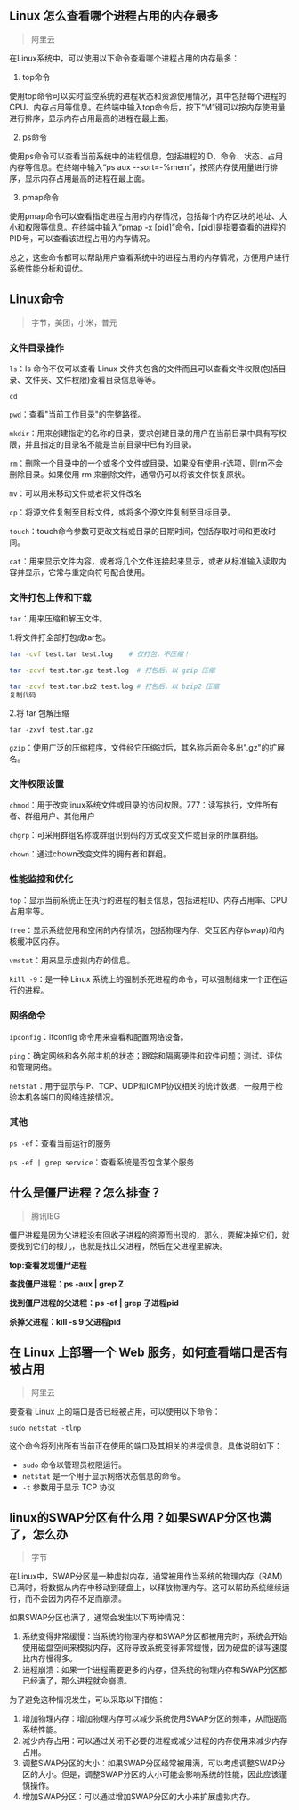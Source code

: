 ## Linux 怎么查看哪个进程占用的内存最多

> 阿里云

在Linux系统中，可以使用以下命令查看哪个进程占用的内存最多：

1. top命令

使用top命令可以实时监控系统的进程状态和资源使用情况，其中包括每个进程的CPU、内存占用等信息。在终端中输入top命令后，按下“M”键可以按内存使用量进行排序，显示内存占用最高的进程在最上面。

2. ps命令

使用ps命令可以查看当前系统中的进程信息，包括进程的ID、命令、状态、占用内存等信息。在终端中输入“ps aux --sort=-%mem”，按照内存使用量进行排序，显示内存占用最高的进程在最上面。

3. pmap命令

使用pmap命令可以查看指定进程占用的内存情况，包括每个内存区块的地址、大小和权限等信息。在终端中输入“pmap -x [pid]”命令，[pid]是指要查看的进程的PID号，可以查看该进程占用的内存情况。

总之，这些命令都可以帮助用户查看系统中的进程占用的内存情况，方便用户进行系统性能分析和调优。

## Linux命令

> 字节，美团，小米，普元

### 文件目录操作

`ls`：ls 命令不仅可以查看 Linux 文件夹包含的文件而且可以查看文件权限(包括目录、文件夹、文件权限)查看目录信息等等。

`cd`

`pwd`：查看"当前工作目录"的完整路径。

`mkdir`：用来创建指定的名称的目录，要求创建目录的用户在当前目录中具有写权限，并且指定的目录名不能是当前目录中已有的目录。

`rm`：删除一个目录中的一个或多个文件或目录，如果没有使用-r选项，则rm不会删除目录。如果使用 rm 来删除文件，通常仍可以将该文件恢复原状。

`mv`：可以用来移动文件或者将文件改名

`cp`：将源文件复制至目标文件，或将多个源文件复制至目标目录。

`touch`：touch命令参数可更改文档或目录的日期时间，包括存取时间和更改时间。

`cat`：用来显示文件内容，或者将几个文件连接起来显示，或者从标准输入读取内容并显示，它常与重定向符号配合使用。

### 文件打包上传和下载

`tar`：用来压缩和解压文件。

1.将文件打全部打包成tar包。

```bash
tar -cvf test.tar test.log    # 仅打包，不压缩！ 

tar -zcvf test.tar.gz test.log  # 打包后，以 gzip 压缩 

tar -zcvf test.tar.bz2 test.log # 打包后，以 bzip2 压缩
复制代码
```

2.将 tar 包解压缩

```
tar -zxvf test.tar.gz
```

`gzip`：使用广泛的压缩程序，文件经它压缩过后，其名称后面会多出".gz"的扩展名。

### 文件权限设置

`chmod`：用于改变linux系统文件或目录的访问权限。777：读写执行，文件所有者、群组用户、其他用户

`chgrp`：可采用群组名称或群组识别码的方式改变文件或目录的所属群组。

`chown`：通过chown改变文件的拥有者和群组。

### 性能监控和优化

`top`：显示当前系统正在执行的进程的相关信息，包括进程ID、内存占用率、CPU占用率等。

`free`：显示系统使用和空闲的内存情况，包括物理内存、交互区内存(swap)和内核缓冲区内存。

`vmstat`：用来显示虚拟内存的信息。

`kill -9`：是一种 Linux 系统上的强制杀死进程的命令，可以强制结束一个正在运行的进程。

### 网络命令

`ipconfig`：ifconfig 命令用来查看和配置网络设备。

`ping`：确定网络和各外部主机的状态；跟踪和隔离硬件和软件问题；测试、评估和管理网络。

`netstat`：用于显示与IP、TCP、UDP和ICMP协议相关的统计数据，一般用于检验本机各端口的网络连接情况。

### 其他

`ps -ef`：查看当前运行的服务

`ps -ef | grep service`：查看系统是否包含某个服务

## 什么是僵尸进程？怎么排查？

> 腾讯IEG

僵尸进程是因为父进程没有回收子进程的资源而出现的，那么，要解决掉它们，就要找到它们的根儿，也就是找出父进程，然后在父进程里解决。

**top:查看发现僵尸进程**

**查找僵尸进程：ps -aux | grep Z**

**找到僵尸进程的父进程：ps -ef | grep 子进程pid**

**杀掉父进程：kill -s 9 父进程pid**

## 在 Linux 上部署一个 Web 服务，如何查看端口是否有被占用

> 阿里云

要查看 Linux 上的端口是否已经被占用，可以使用以下命令：

```shell
sudo netstat -tlnp
```

这个命令将列出所有当前正在使用的端口及其相关的进程信息。具体说明如下：

- `sudo` 命令以管理员权限运行。
- `netstat` 是一个用于显示网络状态信息的命令。
- `-t` 参数用于显示 TCP 协议

## linux的SWAP分区有什么用？如果SWAP分区也满了，怎么办

> 字节

在Linux中，SWAP分区是一种虚拟内存，通常被用作当系统的物理内存（RAM）已满时，将数据从内存中移动到硬盘上，以释放物理内存。这可以帮助系统继续运行，而不会因为内存不足而崩溃。

如果SWAP分区也满了，通常会发生以下两种情况：

1. 系统变得非常缓慢：当系统的物理内存和SWAP分区都被用完时，系统会开始使用磁盘空间来模拟内存，这将导致系统变得非常缓慢，因为硬盘的读写速度比内存慢得多。
2. 进程崩溃：如果一个进程需要更多的内存，但系统的物理内存和SWAP分区都已经满了，那么进程就会崩溃。

为了避免这种情况发生，可以采取以下措施：

1. 增加物理内存：增加物理内存可以减少系统使用SWAP分区的频率，从而提高系统性能。
2. 减少内存占用：可以通过关闭不必要的进程或减少进程的内存使用来减少内存占用。
3. 调整SWAP分区的大小：如果SWAP分区经常被用满，可以考虑调整SWAP分区的大小。但是，调整SWAP分区的大小可能会影响系统的性能，因此应该谨慎操作。
4. 增加SWAP分区：可以通过增加SWAP分区的大小来扩展虚拟内存。
